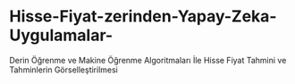 # Hisse-Fiyat-zerinden-Yapay-Zeka-Uygulamalar-
Derin Öğrenme ve Makine Öğrenme Algoritmaları İle Hisse Fiyat Tahmini ve Tahminlerin Görselleştirilmesi
